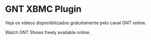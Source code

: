 GNT XBMC Plugin
===============

Veja os vídeos disponibilizados gratuitamente pelo canal GNT online.

Watch GNT Shows freely available online.